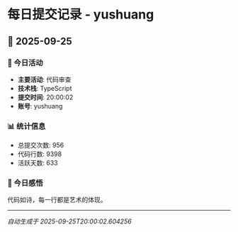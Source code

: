 # 每日提交记录 - yushuang

## 📅 2025-09-25

### 🎯 今日活动
- **主要活动**: 代码审查
- **技术栈**: TypeScript
- **提交时间**: 20:00:02
- **账号**: yushuang

### 📊 统计信息
- 总提交次数: 956
- 代码行数: 9398
- 活跃天数: 633

### 💭 今日感悟
代码如诗，每一行都是艺术的体现。

---
*自动生成于 2025-09-25T20:00:02.604256*
